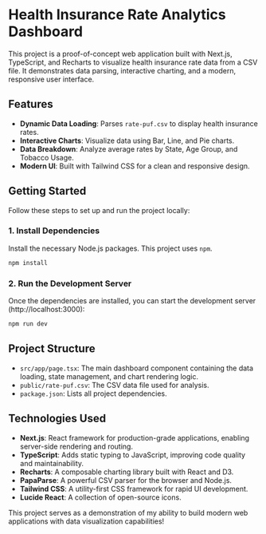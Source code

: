 # Health Insurance Rate Analytics Dashboard

This project is a proof-of-concept web application built with Next.js, TypeScript, and Recharts to visualize health insurance rate data from a CSV file. It demonstrates data parsing, interactive charting, and a modern, responsive user interface.

## Features

- **Dynamic Data Loading**: Parses `rate-puf.csv` to display health insurance rates.
- **Interactive Charts**: Visualize data using Bar, Line, and Pie charts.
- **Data Breakdown**: Analyze average rates by State, Age Group, and Tobacco Usage.
- **Modern UI**: Built with Tailwind CSS for a clean and responsive design.

## Getting Started

Follow these steps to set up and run the project locally:

### 1. Install Dependencies

Install the necessary Node.js packages. This project uses `npm`.

```bash
npm install
```

### 2. Run the Development Server

Once the dependencies are installed, you can start the development server (http://localhost:3000):

```bash
npm run dev
```

## Project Structure

- `src/app/page.tsx`: The main dashboard component containing the data loading, state management, and chart rendering logic.
- `public/rate-puf.csv`: The CSV data file used for analysis.
- `package.json`: Lists all project dependencies.

## Technologies Used

- **Next.js**: React framework for production-grade applications, enabling server-side rendering and routing.
- **TypeScript**: Adds static typing to JavaScript, improving code quality and maintainability.
- **Recharts**: A composable charting library built with React and D3.
- **PapaParse**: A powerful CSV parser for the browser and Node.js.
- **Tailwind CSS**: A utility-first CSS framework for rapid UI development.
- **Lucide React**: A collection of open-source icons.

This project serves as a demonstration of my ability to build modern web applications with data visualization capabilities!